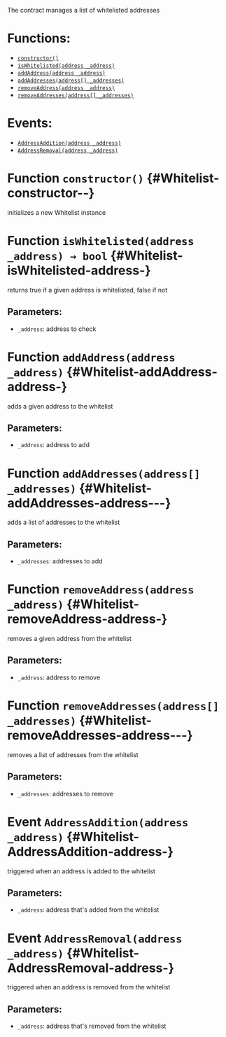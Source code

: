 The contract manages a list of whitelisted addresses

# Functions:
- [`constructor()`](#Whitelist-constructor--)
- [`isWhitelisted(address _address)`](#Whitelist-isWhitelisted-address-)
- [`addAddress(address _address)`](#Whitelist-addAddress-address-)
- [`addAddresses(address[] _addresses)`](#Whitelist-addAddresses-address---)
- [`removeAddress(address _address)`](#Whitelist-removeAddress-address-)
- [`removeAddresses(address[] _addresses)`](#Whitelist-removeAddresses-address---)

# Events:
- [`AddressAddition(address _address)`](#Whitelist-AddressAddition-address-)
- [`AddressRemoval(address _address)`](#Whitelist-AddressRemoval-address-)


# Function `constructor()` {#Whitelist-constructor--}
initializes a new Whitelist instance


# Function `isWhitelisted(address _address) → bool` {#Whitelist-isWhitelisted-address-}
returns true if a given address is whitelisted, false if not


## Parameters:
- `_address`: address to check




# Function `addAddress(address _address)` {#Whitelist-addAddress-address-}
adds a given address to the whitelist


## Parameters:
- `_address`: address to add


# Function `addAddresses(address[] _addresses)` {#Whitelist-addAddresses-address---}
adds a list of addresses to the whitelist


## Parameters:
- `_addresses`: addresses to add


# Function `removeAddress(address _address)` {#Whitelist-removeAddress-address-}
removes a given address from the whitelist


## Parameters:
- `_address`: address to remove


# Function `removeAddresses(address[] _addresses)` {#Whitelist-removeAddresses-address---}
removes a list of addresses from the whitelist


## Parameters:
- `_addresses`: addresses to remove



# Event `AddressAddition(address _address)` {#Whitelist-AddressAddition-address-}
triggered when an address is added to the whitelist


## Parameters:
- `_address`: address that's added from the whitelist


# Event `AddressRemoval(address _address)` {#Whitelist-AddressRemoval-address-}
triggered when an address is removed from the whitelist


## Parameters:
- `_address`: address that's removed from the whitelist

